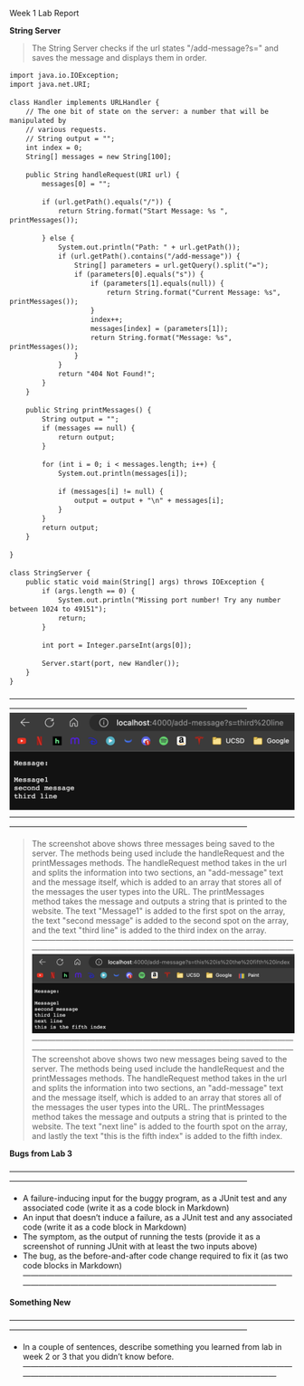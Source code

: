 Week 1 Lab Report

__String Server__
> The String Server checks if the url states "/add-message?s=" and saves the message and displays them in order.

```
import java.io.IOException;
import java.net.URI;

class Handler implements URLHandler {
    // The one bit of state on the server: a number that will be manipulated by
    // various requests.
    // String output = "";
    int index = 0;
    String[] messages = new String[100];

    public String handleRequest(URI url) {
        messages[0] = "";

        if (url.getPath().equals("/")) {
            return String.format("Start Message: %s ", printMessages());

        } else {
            System.out.println("Path: " + url.getPath());
            if (url.getPath().contains("/add-message")) {
                String[] parameters = url.getQuery().split("=");
                if (parameters[0].equals("s")) {
                    if (parameters[1].equals(null)) {
                        return String.format("Current Message: %s", printMessages());
                    }
                    index++;
                    messages[index] = (parameters[1]);
                    return String.format("Message: %s", printMessages());
                }
            }
            return "404 Not Found!";
        }
    }

    public String printMessages() {
        String output = "";
        if (messages == null) {
            return output;
        }

        for (int i = 0; i < messages.length; i++) {
            System.out.println(messages[i]);

            if (messages[i] != null) {
                output = output + "\n" + messages[i];
            }
        }
        return output;
    }

}

class StringServer {
    public static void main(String[] args) throws IOException {
        if (args.length == 0) {
            System.out.println("Missing port number! Try any number between 1024 to 49151");
            return;
        }

        int port = Integer.parseInt(args[0]);

        Server.start(port, new Handler());
    }
}
```


——————————————————————————————————————————————————————————————————
![screenshot](image1.png)
——————————————————————————————————————————————————————————————————
>The screenshot above shows three messages being saved to the server. The methods being used include the handleRequest and the printMessages methods. The handleRequest method takes in the url and splits the information into two sections, an "add-message" text and the message itself, which is added to an array that stores all of the messages the user types into the URL. The printMessages method takes the message and outputs a string that is printed to the website. The text "Message1" is added to the first spot on the array, the text "second message" is added to the second spot on the array, and the text "third line"  is added to the third index on the array.
——————————————————————————————————————————————————————————————————
![screenshot](image2.png)
——————————————————————————————————————————————————————————————————
>The screenshot above shows two new messages being saved to the server. The methods being used include the handleRequest and the printMessages methods. The handleRequest method takes in the url and splits the information into two sections, an "add-message" text and the message itself, which is added to an array that stores all of the messages the user types into the URL. The printMessages method takes the message and outputs a string that is printed to the website. The text "next line" is added to the fourth spot on the array, and lastly the text "this is the fifth index" is added to the fifth index.

__Bugs from Lab 3__ 

——————————————————————————————————————————————————————————————————
* A failure-inducing input for the buggy program, as a JUnit test and any associated code (write it as a code block in Markdown)
* An input that doesn’t induce a failure, as a JUnit test and any associated code (write it as a code block in Markdown)
* The symptom, as the output of running the tests (provide it as a screenshot of running JUnit with at least the two inputs above)
* The bug, as the before-and-after code change required to fix it (as two code blocks in Markdown)
——————————————————————————————————————————————————————————————————

__Something New__

——————————————————————————————————————————————————————————————————
* In a couple of sentences, describe something you learned from lab in week 2 or 3 that you didn’t know before.
——————————————————————————————————————————————————————————————————